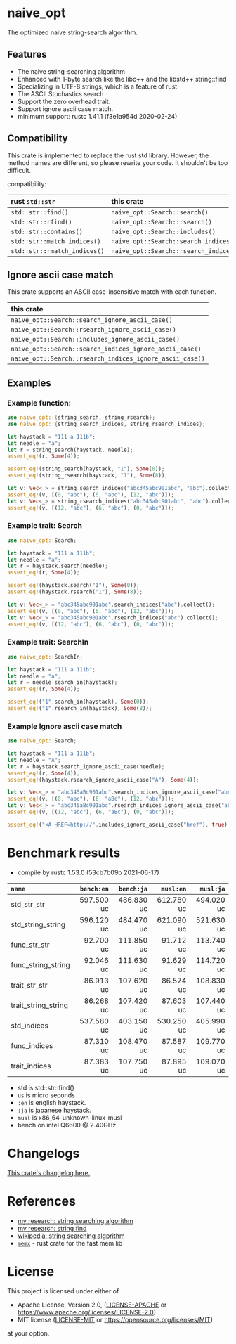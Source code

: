 # naive_opt

The optimized naive string-search algorithm.

## Features

* The naive string-searching algorithm
* Enhanced with 1-byte search like the libc++ and the libstd++ string::find
* Specializing in UTF-8 strings, which is a feature of rust
* The ASCII Stochastics search
* Support the zero overhead trait.
* Support ignore ascii case match.
* minimum support: rustc 1.41.1 (f3e1a954d 2020-02-24)

## Compatibility

This crate is implemented to replace the rust std library.
However, the method names are different, so please rewrite your code.
It shouldn't be too difficult.

compatibility:

| rust `std::str`              | this crate                             |
|:-----------------------------|:---------------------------------------|
| `std::str::find()`           | `naive_opt::Search::search()`          |
| `std::str::rfind()`          | `naive_opt::Search::rsearch()`         |
| `std::str::contains()`       | `naive_opt::Search::includes()`        |
| `std::str::match_indices()`  | `naive_opt::Search::search_indices()`  |
| `std::str::rmatch_indices()` | `naive_opt::Search::rsearch_indices()` |

## Ignore ascii case match

This crate supports an ASCII case-insensitive match with each function.

| this crate                                               |
|:---------------------------------------------------------|
| `naive_opt::Search::search_ignore_ascii_case()`          |
| `naive_opt::Search::rsearch_ignore_ascii_case()`         |
| `naive_opt::Search::includes_ignore_ascii_case()`        |
| `naive_opt::Search::search_indices_ignore_ascii_case()`  |
| `naive_opt::Search::rsearch_indices_ignore_ascii_case()` |

## Examples

### Example function:

```rust
use naive_opt::{string_search, string_rsearch};
use naive_opt::{string_search_indices, string_rsearch_indices};

let haystack = "111 a 111b";
let needle = "a";
let r = string_search(haystack, needle);
assert_eq!(r, Some(4));

assert_eq!(string_search(haystack, "1"), Some(0));
assert_eq!(string_rsearch(haystack, "1"), Some(8));

let v: Vec<_> = string_search_indices("abc345abc901abc", "abc").collect();
assert_eq!(v, [(0, "abc"), (6, "abc"), (12, "abc")]);
let v: Vec<_> = string_rsearch_indices("abc345abc901abc", "abc").collect();
assert_eq!(v, [(12, "abc"), (6, "abc"), (0, "abc")]);
```

### Example trait: Search

```rust
use naive_opt::Search;

let haystack = "111 a 111b";
let needle = "a";
let r = haystack.search(needle);
assert_eq!(r, Some(4));

assert_eq!(haystack.search("1"), Some(0));
assert_eq!(haystack.rsearch("1"), Some(8));

let v: Vec<_> = "abc345abc901abc".search_indices("abc").collect();
assert_eq!(v, [(0, "abc"), (6, "abc"), (12, "abc")]);
let v: Vec<_> = "abc345abc901abc".rsearch_indices("abc").collect();
assert_eq!(v, [(12, "abc"), (6, "abc"), (0, "abc")]);
```

### Example trait: SearchIn

```rust
use naive_opt::SearchIn;

let haystack = "111 a 111b";
let needle = "a";
let r = needle.search_in(haystack);
assert_eq!(r, Some(4));

assert_eq!("1".search_in(haystack), Some(0));
assert_eq!("1".rsearch_in(haystack), Some(8));
```

### Example Ignore ascii case match

```rust
use naive_opt::Search;

let haystack = "111 a 111b";
let needle = "A";
let r = haystack.search_ignore_ascii_case(needle);
assert_eq!(r, Some(4));
assert_eq!(haystack.rsearch_ignore_ascii_case("A"), Some(4));

let v: Vec<_> = "abc345aBc901abc".search_indices_ignore_ascii_case("abc").collect();
assert_eq!(v, [(0, "abc"), (6, "aBc"), (12, "abc")]);
let v: Vec<_> = "abc345aBc901abc".rsearch_indices_ignore_ascii_case("abc").collect();
assert_eq!(v, [(12, "abc"), (6, "aBc"), (0, "abc")]);

assert_eq!("<A HREF=http://".includes_ignore_ascii_case("href"), true);
```

# Benchmark results

- compile by rustc 1.53.0 (53cb7b09b 2021-06-17)

|         `name`          | `bench:en`  | `bench:ja`  |  `musl:en`  |  `musl:ja`  |
|:------------------------|------------:|------------:|------------:|------------:|
| std_str_str             |  597.500 uc |  486.830 uc |  612.780 uc |  494.020 uc |
| std_string_string       |  596.120 uc |  484.470 uc |  621.090 uc |  521.630 uc |
| func_str_str            |   92.700 uc |  111.850 uc |   91.712 uc |  113.740 uc |
| func_string_string      |   92.046 uc |  111.630 uc |   91.629 uc |  114.720 uc |
| trait_str_str           |   86.913 uc |  107.620 uc |   86.574 uc |  108.830 uc |
| trait_string_string     |   86.268 uc |  107.420 uc |   87.603 uc |  107.440 uc |
| std_indices             |  537.580 uc |  403.150 uc |  530.250 uc |  405.990 uc |
| func_indices            |   87.310 uc |  108.470 uc |   87.587 uc |  109.770 uc |
| trait_indices           |   87.383 uc |  107.750 uc |   87.895 uc |  109.070 uc |

- std is std::str::find()
- `us` is micro seconds
- `:en` is english haystack.
- `:ja` is japanese haystack.
- `musl` is x86_64-unknown-linux-musl
- bench on intel Q6600 @ 2.40GHz

# Changelogs

[This crate's changelog here.](https://github.com/aki-akaguma/naive_opt/blob/main/CHANGELOG.md)

# References

- [my research: string searching algorithm](https://github.com/aki-akaguma/cmp_string_searching_algorithm)
- [my research: string find](https://github.com/aki-akaguma/cmp_string_find)
- [wikipedia: string searching algprithm](https://en.wikipedia.org/wiki/String-searching_algorithm)
- [`memx`](https://crates.io/crates/memx) - rust crate for the fast mem lib

# License

This project is licensed under either of

 * Apache License, Version 2.0, ([LICENSE-APACHE](LICENSE-APACHE) or
   https://www.apache.org/licenses/LICENSE-2.0)
 * MIT license ([LICENSE-MIT](LICENSE-MIT) or
   https://opensource.org/licenses/MIT)

at your option.
